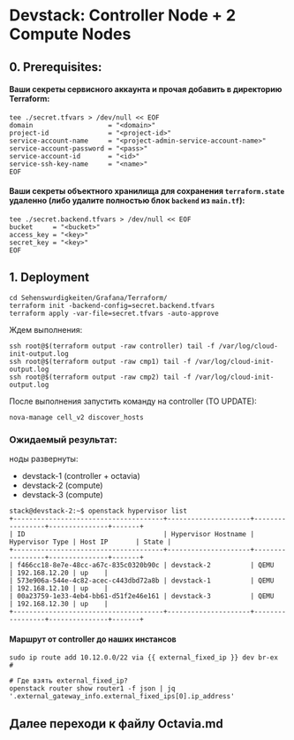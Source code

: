 # Devstack: Controller Node + 2 Compute Nodes

## 0. Prerequisites:
#### Ваши секреты сервисного аккаунта и прочая добавить в директорию Terraform:
```commandline
tee ./secret.tfvars > /dev/null << EOF
domain                   = "<domain>"
project-id               = "<project-id>"
service-account-name     = "<project-admin-service-account-name>"
service-account-password = "<pass>"
service-account-id       = "<id>"
service-ssh-key-name     = "<name>"
EOF
```
#### Ваши секреты объектного хранилища для сохранения ```terraform.state``` удаленно (либо удалите полностью блок ```backend``` из ```main.tf```):
```commandline
tee ./secret.backend.tfvars > /dev/null << EOF
bucket     = "<bucket>"
access_key = "<key>"
secret_key = "<key>"
EOF
```

## 1. Deployment

```commandline
cd Sehenswurdigkeiten/Grafana/Terraform/
terraform init -backend-config=secret.backend.tfvars
terraform apply -var-file=secret.tfvars -auto-approve
```

Ждем выполнения:
```commandline
ssh root@$(terraform output -raw controller) tail -f /var/log/cloud-init-output.log
ssh root@$(terraform output -raw cmp1) tail -f /var/log/cloud-init-output.log
ssh root@$(terraform output -raw cmp2) tail -f /var/log/cloud-init-output.log
```
После выполнения запустить команду на controller (TO UPDATE):
```commandline
nova-manage cell_v2 discover_hosts
```

### Ожидаемый результат: 
ноды развернуты:
  + devstack-1 (controller + octavia)
  + devstack-2 (compute)
  + devstack-3 (compute)
```
stack@devstack-2:~$ openstack hypervisor list
+--------------------------------------+---------------------+-----------------+---------------+-------+
| ID                                   | Hypervisor Hostname | Hypervisor Type | Host IP       | State |
+--------------------------------------+---------------------+-----------------+---------------+-------+
| f466cc18-8e7e-48cc-a67c-835c0320b90c | devstack-2          | QEMU            | 192.168.12.20 | up    |
| 573e906a-544e-4c82-acec-c443dbd72a8b | devstack-1          | QEMU            | 192.168.12.10 | up    |
| 00a23759-1e33-4eb4-bb61-d51f2e46e161 | devstack-3          | QEMU            | 192.168.12.30 | up    |
+--------------------------------------+---------------------+-----------------+---------------+-------+
```
#### Маршрут от controller до наших инстансов
```commandline
sudo ip route add 10.12.0.0/22 via {{ external_fixed_ip }} dev br-ex     # 

# Где взять external_fixed_ip?
openstack router show router1 -f json | jq '.external_gateway_info.external_fixed_ips[0].ip_address'
```
## Далее переходи к файлу Octavia.md